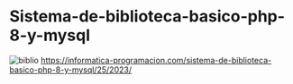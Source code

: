 # Sistema-de-biblioteca-basico-php-8-y-mysql
![biblio](https://user-images.githubusercontent.com/71534078/234310101-7cda30e6-97a1-4cdf-bd5e-0c19b0f819ab.png)
https://informatica-programacion.com/sistema-de-biblioteca-basico-php-8-y-mysql/25/2023/

